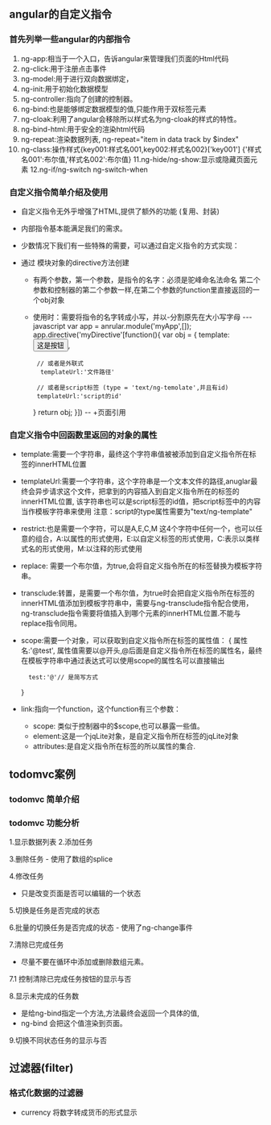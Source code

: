 ## angular的自定义指令

### 首先列举一些angular的内部指令
1. ng-app:相当于一个入口，告诉angular来管理我们页面的Html代码
2. ng-click:用于注册点击事件
3. ng-model:用于进行双向数据绑定，
4. ng-init:用于初始化数据模型
5. ng-controller:指向了创建的控制器。
6. ng-bind:也是能够绑定数据模型的值,只能作用于双标签元素
7. ng-cloak:利用了angular会移除所以样式名为ng-cloak的样式的特性。
8. ng-bind-html:用于安全的渲染html代码
9. ng-repeat:渲染数据列表, ng-repeat="item in data  track by $index"
10. ng-class:操作样式{key001:样式名001,key002:样式名002}['key001']
                {'样式名001':布尔值,'样式名002':布尔值}
11.ng-hide/ng-show:显示或隐藏页面元素
12.ng-if/ng-switch ng-switch-when




### 自定义指令简单介绍及使用
- 自定义指令无外乎增强了HTML,提供了额外的功能 (复用、封装)
- 内部指令基本能满足我们的需求。
- 少数情况下我们有一些特殊的需要，可以通过自定义指令的方式实现：

- 通过 模块对象的directive方法创建
    + 有两个参数，第一个参数，是指令的名字：必须是驼峰命名法命名
                  第二个参数和控制器的第二个参数一样,在第二个参数的function里直接返回的一个obj对象
    + 使用时：需要将指令的名字转成小写，并以-分割原先在大小写字母
---javascript
    var app = anrular.module('myApp',[]);
    app.directive('myDirective'[function(){
        var obj = {
            template:<button>这是按钮</button>,

           // 或者是外联式
            templateUrl:'文件路径'

           // 或者是script标签 (type = 'text/ng-temolate',并且有id)
           templateUrl:'script的id'
        }
        return obj;
    }])
--
    +页面引用
        <div my-directive></div>

### 自定义指令中回函数里返回的对象的属性
- template:需要一个字符串，最终这个字符串值被被添加到自定义指令所在标签的innerHTML位置
- templateUrl:需要一个字符串，这个字符串是一个文本文件的路径,anuglar最终会异步请求这个文件，把拿到的内容插入到自定义指令所在的标签的innerHTML位置,
该字符串也可以是script标签的id值，把script标签中的内容当作模板字符串来使用
注意：script的type属性需要为"text/ng-template"

- restrict:也是需要一个字符，可以是A,E,C,M 这4个字符中任何一个，也可以任意的组合，A:以属性的形式使用，E:以自定义标签的形式使用，C:表示以类样式名的形式使用，M:以注释的形式使用
- replace: 需要一个布尔值，为true,会将自定义指令所在的标签替换为模板字符串。

- transclude:转置，是需要一个布尔值，为true时会把自定义指令所在标签的innerHTML值添加到模板字符串中，需要与ng-transclude指令配合使用，ng-transclude指令需要将值插入到哪个元素的innerHTML位置.不能与replace指令同用。

- scope:需要一个对象，可以获取到自定义指令所在标签的属性值：
    {
        属性名:'@test', 属性值需要以@开头,@后面是自定义指令所在标签的属性名，最终在模板字符串中通过表达式可以使用scope的属性名可以直接输出

        test:'@'// 是简写方式
    }
- link:指向一个function，这个function有三个参数：
    + scope: 类似于控制器中的$scope,也可以暴露一些值。
    + element:这是一个jqLite对象，是自定义指令所在标签的jqLite对象
    + attributes:是自定义指令所在标签的所以属性的集合.



## todomvc案例


### todomvc 简单介绍


### todomvc 功能分析

1.显示数据列表
2.添加任务

3.删除任务
    - 使用了数组的splice

4.修改任务
- 只是改变页面是否可以编辑的一个状态


5.切换是任务是否完成的状态

6.批量的切换任务是否完成的状态
    - 使用了ng-change事件

7.清除已完成任务
- 尽量不要在循环中添加或删除数组元素。

7.1 控制清除已完成任务按钮的显示与否 

8.显示未完成的任务数
- 是给ng-bind指定一个方法,方法最终会返回一个具体的值,
- ng-bind 会把这个值渲染到页面。

9.切换不同状态任务的显示与否



## 过滤器(filter)

### 格式化数据的过滤器
- currency 将数字转成货币的形式显示
><!-- 语法在数据模型后面加上 |currency  
        参数，通过冒号:的方式传递-->
    <p>{{money | currency :'￥' }}</p>

- date 将整数形式的日期转换为用户能够识别的形式;
><!-- 语法在数据模型后面加上 |currency  
        参数，通过冒号:的方式传递-->
    <p>{{money | currency :'￥' }}</p>

- limitTo 是控制字符串显示的长度
    + 有两个参数，第一个表示需要显示长度
                第二个表示从哪个索引开始显示

- orderBy,需要一个字符串作为参数：这个字符就是数组中元素的一个属性名
    ,默认是按升序排列的，如果给这个字符前加上一个-号表示降序排列.

- json

- 在js中使用过滤器的方式

```javascript
    // $filter其实是个方法
           // 第一个参数:就是过滤器的名字
           // 会返回一个方法
           //               + 至少有一个参数(就是使用到的数据)
           //               + 其他的参数依次是过滤器所使用到的参数
           var tmp = $filter('date')($scope.myDate,'yyyy年MM月-dd日 HH:mm:ss')
           $scope.tmp=tmp;
```

- 1234588910120
- 1234567891011

### 过滤数据的过滤器
- filter
- 一般是与ng-repeat指令共同使用
- 参数：可以是一个普通类型-angular会对这样的参数进行全局匹配;
        也可以是一个object对象-angular就会根据对象中的属性及属性值去数据中的每一个元素中寻找相应的属性，当前属性值相等的时候数据就会被显示。
